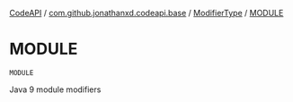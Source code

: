 [CodeAPI](../../index.md) / [com.github.jonathanxd.codeapi.base](../index.md) / [ModifierType](index.md) / [MODULE](.)

# MODULE

`MODULE`

Java 9 module modifiers

